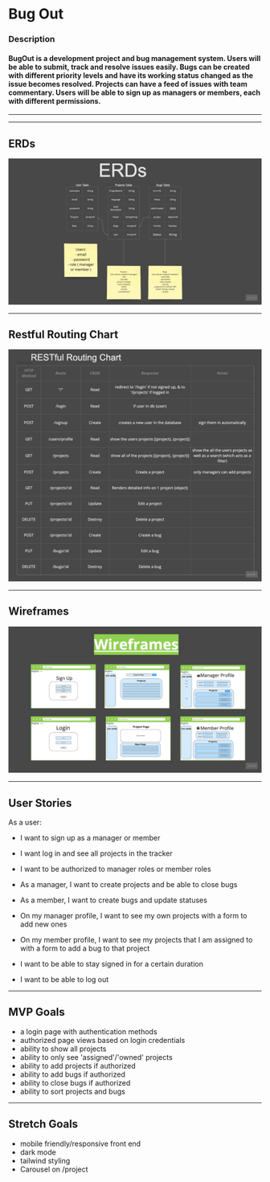 # Bug Out

### Description
#### BugOut is a development project and bug management system. Users will be able to submit, track and resolve issues easily. Bugs can be created with different priority levels and have its working status changed as the issue becomes resolved. Projects can have a feed of issues with team commentary. Users will be able to sign up as managers or members, each with different permissions.
---

---

## ERDs
![Routing Chart](./public/images/ERDs.jpg)

---

## Restful Routing Chart
![Routing Chart](./public/images/RESTful-Routing-Chart.jpg)

---

## Wireframes
![Wireframes](public/images/Wireframes.jpg)

---

## User Stories
As a user:
- I want to sign up as a manager or member
- I want log in and see all projects in the tracker
- I want to be authorized to manager roles or member roles
- As a manager, I want to create projects and be able to close bugs
- As a member, I want to create bugs and update statuses

- On my manager profile, I want to see my own projects with a form to add new ones
- On my member profile, I want to see my projects that I am assigned to with a form to add a bug to that project

- I want to be able to stay signed in for a certain duration
- I want to be able to log out
---

## MVP Goals
- a login page with authentication methods 
- authorized page views based on login credentials
- ability to show all projects
- ability to only see 'assigned'/'owned' projects
- ability to add projects if authorized
- ability to add bugs if authorized
- ability to close bugs if authorized
- ability to sort projects and bugs

---

## Stretch Goals
- mobile friendly/responsive front end
- dark mode
- tailwind styling
- Carousel on /project 